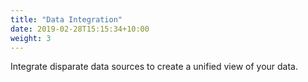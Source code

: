 ```yaml
---
title: "Data Integration"
date: 2019-02-28T15:15:34+10:00
weight: 3
---
```


Integrate disparate data sources to create a unified view of your data.
